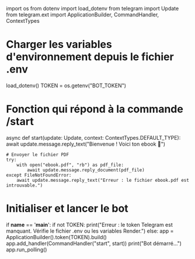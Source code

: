 import os
from dotenv import load_dotenv
from telegram import Update
from telegram.ext import ApplicationBuilder, CommandHandler, ContextTypes

# Charger les variables d'environnement depuis le fichier .env
load_dotenv()
TOKEN = os.getenv("BOT_TOKEN")

# Fonction qui répond à la commande /start
async def start(update: Update, context: ContextTypes.DEFAULT_TYPE):
    await update.message.reply_text("Bienvenue ! Voici ton ebook 📘")

    # Envoyer le fichier PDF
    try:
        with open("ebook.pdf", "rb") as pdf_file:
            await update.message.reply_document(pdf_file)
    except FileNotFoundError:
        await update.message.reply_text("Erreur : le fichier ebook.pdf est introuvable.")

# Initialiser et lancer le bot
if __name__ == '__main__':
    if not TOKEN:
        print("Erreur : le token Telegram est manquant. Vérifie le fichier .env ou les variables Render.")
    else:
        app = ApplicationBuilder().token(TOKEN).build()
        app.add_handler(CommandHandler("start", start))
        print("Bot démarré...")
        app.run_polling()
        
